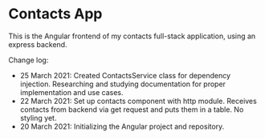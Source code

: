 # Contacts App

This is the Angular frontend of my contacts full-stack application, using an express backend.

Change log:

- 25 March 2021: Created ContactsService class for dependency injection. Researching and studying documentation for proper implementation and use cases.
- 22 March 2021: Set up contacts component with http module. Receives contacts from backend via get request and puts them in a table. No styling yet.
- 20 March 2021: Initializing the Angular project and repository.
